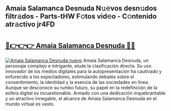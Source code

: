 ## Amaia Salamanca Desnuda N𝚞𝚎vos desn𝚞dos filtr𝚊dos - Parts-tHW F𝚘tos vid𝚎o - C𝚘ntenido atr𝚊ctivo jr4FD

# <h2><a href="http://mb8dne.tromn.icu/?c=Amaia+Salamanca+Desnuda">🔗👉👉👉 Amaia Salamanca Desnuda 🔗🔗</a></h2>

[![Amaia Salamanca Desnuda nuevo](https://i.imgur.com/pEAQMta.gif)](http://mb8dne.tromn.icu/?c=Amaia+Salamanca+Desnuda)
Amaia Salamanca Desnuda, un personaje complejo e intrigante, elude la clasificación directa. Su uso innovador de los medios digitales para la autopresentación ha cautivado y enfurecido a los espectadores, estimulando debates sobre el consentimiento, la identidad y la esencia de las sociedades en línea. Aunque se desconoce su rumbo futuro, su papel en la redefinición de la esfera digital es incuestionable. Armado con una dedicación inquebrantable y un atractivo innegable, el alcance de Amaia Salamanca Desnuda en el mundo virtual es vasto.
